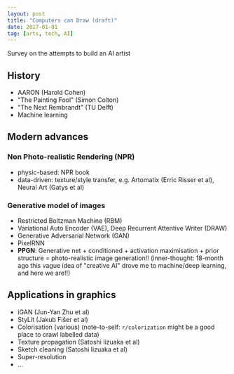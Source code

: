 ```yaml
---
layout: post
title: "Computers can Draw (draft)"
date: 2017-01-01
tag: [arts, tech, AI]
---
```

Survey on the attempts to build an AI artist

## History
- AARON (Harold Cohen)
- "The Painting Fool" (Simon Colton)
- "The Next Rembrandt" (TU Delft)
- Machine learning

## Modern advances 

### Non Photo-realistic Rendering (NPR)
- physic-based: NPR book 
- data-driven: texture/style transfer, e.g. Artomatix (Erric Risser et al), Neural Art (Gatys et al)

### Generative model of images
- Restricted Boltzman Machine (RBM)
- Variational Auto Encoder (VAE), Deep Recurrent Attentive Writer (DRAW)
- Generative Adversarial Network (GAN)
- PixelRNN
- __PPGN__: Generative net + conditioned + activation maximisation + prior structure = photo-realistic image generation!!
(inner-thought: 18-month ago this vague idea of "creative AI" drove me to machine/deep learning, and here we are!!)

## Applications in graphics
- iGAN (Jun-Yan Zhu et al)
- StyLit (Jakub Fišer et al)
- Colorisation (various) (note-to-self: `r/colorization` might be a good place to crawl labelled data)
- Texture propagation (Satoshi Iizuaka et al)
- Sketch cleaning (Satoshi Iizuaka et al)
- Super-resolution
- ... 
